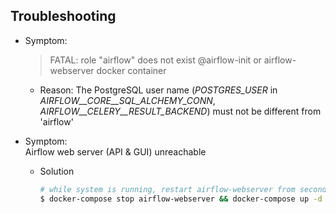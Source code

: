 ## Troubleshooting
  
- Symptom: 
    > FATAL: role "airflow" does not exist @airflow-init or airflow-webserver docker container 
  - Reason: The PostgreSQL user name (_POSTGRES_USER_ in _AIRFLOW__CORE__SQL_ALCHEMY_CONN_, _AIRFLOW__CELERY__RESULT_BACKEND_) must not be different from 'airflow'

- Symptom:  
  Airflow web server (API & GUI) unreachable
  - Solution 
    ```bash
    # while system is running, restart airflow-webserver from second terminal
    $ docker-compose stop airflow-webserver && docker-compose up -d airflow-webserver
    ```